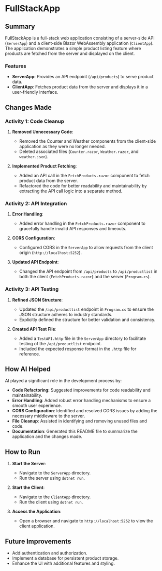 # FullStackApp

## Summary
FullStackApp is a full-stack web application consisting of a server-side API (`ServerApp`) and a client-side Blazor WebAssembly application (`ClientApp`). The application demonstrates a simple product listing feature where products are fetched from the server and displayed on the client.

### Features
- **ServerApp**: Provides an API endpoint (`/api/products`) to serve product data.
- **ClientApp**: Fetches product data from the server and displays it in a user-friendly interface.

## Changes Made
### Activity 1: Code Cleanup
1. **Removed Unnecessary Code**:
   - Removed the Counter and Weather components from the client-side application as they were no longer needed.
   - Deleted associated files (`Counter.razor`, `Weather.razor`, and `weather.json`).

2. **Implemented Product Fetching**:
   - Added an API call in the `FetchProducts.razor` component to fetch product data from the server.
   - Refactored the code for better readability and maintainability by extracting the API call logic into a separate method.

### Activity 2: API Integration
1. **Error Handling**:
   - Added error handling in the `FetchProducts.razor` component to gracefully handle invalid API responses and timeouts.

2. **CORS Configuration**:
   - Configured CORS in the `ServerApp` to allow requests from the client origin (`http://localhost:5252`).

3. **Updated API Endpoint**:
   - Changed the API endpoint from `/api/products` to `/api/productlist` in both the client (`FetchProducts.razor`) and the server (`Program.cs`).

### Activity 3: API Testing
1. **Refined JSON Structure**:
   - Updated the `/api/productlist` endpoint in `Program.cs` to ensure the JSON structure adheres to industry standards.
   - Explicitly defined the structure for better validation and consistency.

2. **Created API Test File**:
   - Added a `TestAPI.http` file in the `ServerApp` directory to facilitate testing of the `/api/productlist` endpoint.
   - Included the expected response format in the `.http` file for reference.

## How AI Helped
AI played a significant role in the development process by:
- **Code Refactoring**: Suggested improvements for code readability and maintainability.
- **Error Handling**: Added robust error handling mechanisms to ensure a smooth user experience.
- **CORS Configuration**: Identified and resolved CORS issues by adding the necessary middleware to the server.
- **File Cleanup**: Assisted in identifying and removing unused files and code.
- **Documentation**: Generated this README file to summarize the application and the changes made.

## How to Run
1. **Start the Server**:
   - Navigate to the `ServerApp` directory.
   - Run the server using `dotnet run`.

2. **Start the Client**:
   - Navigate to the `ClientApp` directory.
   - Run the client using `dotnet run`.

3. **Access the Application**:
   - Open a browser and navigate to `http://localhost:5252` to view the client application.

## Future Improvements
- Add authentication and authorization.
- Implement a database for persistent product storage.
- Enhance the UI with additional features and styling.
